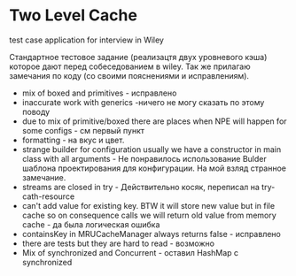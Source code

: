 # Two Level Cache

test case application for interview in Wiley 

Стандартное тестовое задание (реализацтя двух уровневого кэша) которое дают перед собеседованием в wiley. Так же прилагаю замечания по коду (со своими пояснениями и исправлениям).
  *  mix of boxed and primitives - исправлено
  *   inaccurate work with generics -ничего не могу сказать по этому поводу
  *   due to mix of primitive/boxed there are places when NPE will happen for some configs - см первый пункт
  *   formatting - на вкус и цвет.
  *   strange builder for configuration usually we have a constructor in main class with all arguments - Не понравилось использование Bulder шаблона проектирования для конфигурации. На мой взляд странное замечание.
  *   streams are closed in try - Действительно косяк, переписал на try-cath-resource
  *   can't add value for existing key. BTW it will store new value but in file cache so on consequence calls we will return old value from memory cache -  да была логическая ошибка  
  *   containsKey in MRUCacheManager always returns false - исправлено
  *   there are tests but they are hard to read - возможно
  *   Mix of synchronized and Concurrent - оставил HashMap c synchronized
  
  

 
